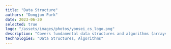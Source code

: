 ```yaml
---
title: "Data Structure"
authors: "Dongjun Park"
date: 2023-06-30
selected: true
logo: "/assets/images/photos/yonsei_cs_logo.png"
description: "Covers fundamental data structures and algorithms (arrays, stacks, queues, linked lists, trees, graphs; sorting, searching). Emphasis on algorithm complexity and implementation in assignments."
technologies: "Data Structures, Algorithms"
---
```

